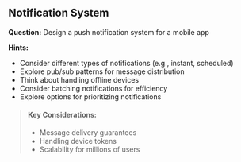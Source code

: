 
## Notification System

**Question:** Design a push notification system for a mobile app

**Hints:**
- Consider different types of notifications (e.g., instant, scheduled)
- Explore pub/sub patterns for message distribution
- Think about handling offline devices
- Consider batching notifications for efficiency
- Explore options for prioritizing notifications

> #### Key Considerations:
> - Message delivery guarantees
> - Handling device tokens
> - Scalability for millions of users
